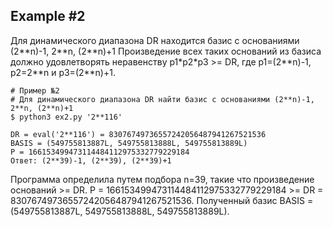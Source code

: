 Example #2
--------------

Для динамического диапазона DR находится базис с основаниями (2\*\*n)-1, 2\*\*n, (2\*\*n)+1
Произведение всех таких оснований из базиса должно удовлетворять неравенству p1\*p2\*p3 >= DR,
где p1=(2\*\*n)-1, p2=2\*\*n и p3=(2\*\*n)+1.

```Shell
# Пример №2
# Для динамического диапазона DR найти базис с основаниями (2**n)-1, 2**n, (2**n)+1
$ python3 ex2.py '2**116'

DR = eval('2**116') = 83076749736557242056487941267521536
BASIS = (549755813887L, 549755813888L, 549755813889L)
P = 166153499473114484112975332779229184
Ответ: (2**39)-1, (2**39), (2**39)+1
```

Программа определила путем подбора n=39,
такие что произведение оснований >= DR.
P = 166153499473114484112975332779229184 >= DR = 83076749736557242056487941267521536.
Полученный базис BASIS = (549755813887L, 549755813888L, 549755813889L).
